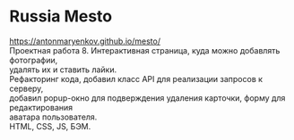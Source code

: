 # Russia Mesto #  
https://antonmaryenkov.github.io/mesto/  
Проектная работа 8. Интерактивная страница, куда можно добавлять фотографии,  
удалять их и ставить лайки.  
Рефакторинг кода, добавил класс API для реализации запросов к серверу,  
добавил popup-окно для подверждения удаления карточки, форму для редактирования  
аватара пользователя.  
HTML, CSS, JS, БЭМ.

